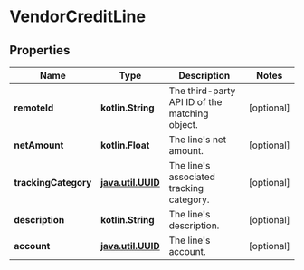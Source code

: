 
# VendorCreditLine

## Properties
Name | Type | Description | Notes
------------ | ------------- | ------------- | -------------
**remoteId** | **kotlin.String** | The third-party API ID of the matching object. |  [optional]
**netAmount** | **kotlin.Float** | The line&#39;s net amount. |  [optional]
**trackingCategory** | [**java.util.UUID**](java.util.UUID.md) | The line&#39;s associated tracking category. |  [optional]
**description** | **kotlin.String** | The line&#39;s description. |  [optional]
**account** | [**java.util.UUID**](java.util.UUID.md) | The line&#39;s account. |  [optional]



